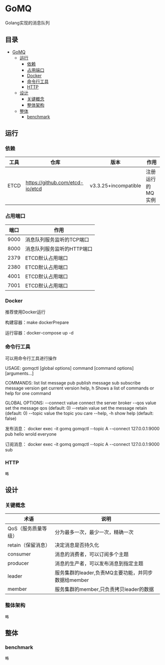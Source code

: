 # GoMQ
Golang实现的消息队列

## 目录
- [GoMQ](#GoMQ)
  - [运行](#运行)
    - [依赖](#依赖)
    - [占用端口](#占用端口)
    - [Docker](#Docker)
    - [命令行工具](#命令行工具)
    - [HTTP](#HTTP)
  - [设计](#设计)
    - [关键概念](#关键概念)
    - [整体架构](#整体架构)
  - [整体](#整体)
    - [benchmark](#benchmark)
  
  
## 运行  
### 依赖
|工具|仓库|版本|作用|
|----|----|----|----|
|ETCD|https://github.com/etcd-io/etcd|v3.3.25+incompatible|注册运行的MQ实例
### 占用端口
|端口|作用|
|----|----|
|9000|消息队列服务监听的TCP端口|
|8000|消息队列服务监听的HTTP端口|
|2379|ETCD默认占用端口|
|2380|ETCD默认占用端口|
|4001|ETCD默认占用端口|
|7001|ETCD默认占用端口|
### Docker

   推荐使用Docker运行
   
   构建容器：make dockerPrepare
   
   运行容器：docker-compose up -d 
   
### 命令行工具
   可以用命令行工具进行操作
   
USAGE:
   gomqctl [global options] command [command options] [arguments...]

COMMANDS:
   list     list message
   pub      publish message 
   sub      subscribe message
   version  get current version
   help, h  Shows a list of commands or help for one command

GLOBAL OPTIONS:
   --connect value  connect the server broker
   --qos value      set the message qos (default: 0)
   --retain value   set the message retain (default: 0)
   --topic value    the topic you care
   --help, -h       show help (default: false)

   发布消息：
   docker exec -it gomq gomqctl --topic A --connect 127.0.0.1:9000 pub hello wrold everyone
   
   订阅消息：
   docker exec -it gomq gomqctl --topic A --connect 127.0.0.1:9000 sub 
### HTTP
    略
## 设计
### 关键概念
   |术语|说明|
   |---|---|
   |QoS（服务质量等级）| 分为最多一次，最少一次，精确一次|
   |retain（保留消息）| 决定消息是否持久化|
   |consumer| 消息的消费者，可以订阅多个主题|
   |producer|消息的生产者，可以发布消息到指定主题|
   |leader | 服务集群的leader,负责MQ主要功能，并同步数据给member|
   |member | 服务集群的member,只负责拷贝leader的数据|
    
### 整体架构
    略
    
## 整体

### benchmark
    略